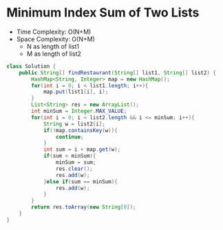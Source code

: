 # Minimum Index Sum of Two Lists

- Time Complexity: O(N+M)
- Space Complexity: O(N+M)
  - N as length of list1
  - M as length of list2

```java
class Solution {
    public String[] findRestaurant(String[] list1, String[] list2) {
        HashMap<String, Integer> map = new HashMap();
        for(int i = 0; i < list1.length; i++){
            map.put(list1[i], i);
        }
        List<String> res = new ArrayList();
        int minSum = Integer.MAX_VALUE;
        for(int i = 0; i < list2.length && i <= minSum; i++){
            String w = list2[i];
            if(!map.containsKey(w)){
                continue;
            }
            int sum = i + map.get(w);
            if(sum < minSum){
                minSum = sum;
                res.clear();
                res.add(w);
            }else if(sum == minSum){
                res.add(w);
            }
        }
        return res.toArray(new String[0]);
    }
}
```
